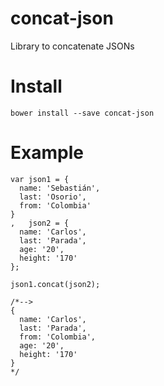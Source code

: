 # concat-json
Library to concatenate JSONs 

# Install

`bower install --save concat-json`

# Example

```
var json1 = {
  name: 'Sebastián',
  last: 'Osorio',
  from: 'Colombia'
}
,   json2 = {
  name: 'Carlos',
  last: 'Parada',
  age: '20',
  height: '170'
};

json1.concat(json2);

/*--> 
{
  name: 'Carlos',
  last: 'Parada',
  from: 'Colombia',
  age: '20',
  height: '170'
}
*/
```
